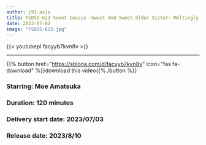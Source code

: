 ```yaml
---
author: j91.asia
title: FSDSS-623 Sweet Cousin ~Sweet And Sweet Older Sister~ Meltingly Sweet Dirty Talk Sex With My Older Sister Who Treats Me Like A C***d Moe Amatsuka
date: 2023-07-02
image: "FSDSS-623.jpg"
---
```



{{< youtubepl facyyb7kvn8v >}}
___

{{% button href="https://sblona.com/d/facyyb7kvn8v" icon="fas fa-download" %}}download this video{{% /button %}}

### Starring: Moe Amatsuka

### Duration: 120 minutes

### Delivery start date: 2023/07/03

### Release date: 2023/8/10


